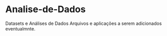 # Analise-de-Dados
Datasets e Análises de Dados
Arquivos e aplicações a serem adicionados eventualmnte.
